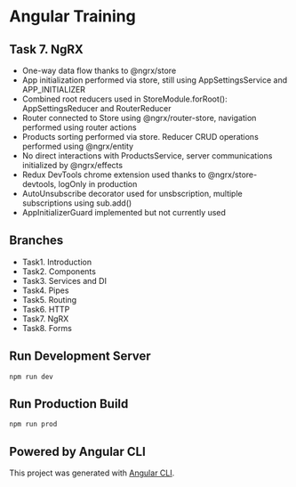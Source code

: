 # Angular Training

## Task 7. NgRX
- One-way data flow thanks to @ngrx/store
- App initialization performed via store, still using AppSettingsService and APP_INITIALIZER
- Combined root reducers used in StoreModule.forRoot(): AppSettingsReducer and RouterReducer
- Router connected to Store using @ngrx/router-store, navigation performed using router actions
- Products sorting performed via store. Reducer CRUD operations performed using @ngrx/entity
- No direct interactions with ProductsService, server communications initialized by @ngrx/effects
- Redux DevTools chrome extension used thanks to @ngrx/store-devtools, logOnly in production
- AutoUnsubscribe decorator used for unsbscription, multiple subscriptions using sub.add()
- AppInitializerGuard implemented but not currently used

## Branches
 - Task1. Introduction
 - Task2. Components
 - Task3. Services and DI
 - Task4. Pipes
 - Task5. Routing
 - Task6. HTTP
 - Task7. NgRX
 - Task8. Forms

## Run Development Server
```
npm run dev
```

## Run Production Build
```
npm run prod
```

## Powered by Angular CLI
This project was generated with [Angular CLI](https://github.com/angular/angular-cli).
